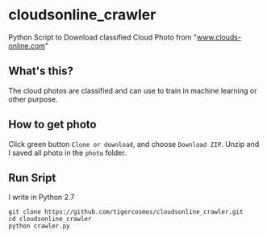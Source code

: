 # cloudsonline_crawler
Python Script to Download classified Cloud Photo from "www.clouds-online.com"

## What's this?
The cloud photos are classified and can use to train in machine learning or other purpose.

## How to get photo
Click green button `Clone or download`, and choose `Download ZIP`. Unzip and I saved all photo in the `photo` folder.

## Run Sript 
I write in Python 2.7

```
git clone https://github.com/tigercosmos/cloudsonline_crawler.git
cd cloudsonline_crawler
python crawler.py
```